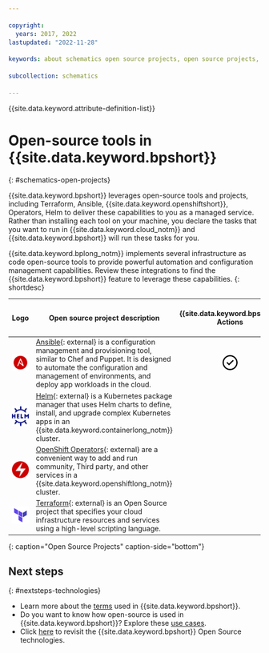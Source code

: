 ```yaml
---

copyright:
  years: 2017, 2022
lastupdated: "2022-11-28"

keywords: about schematics open source projects, open source projects, why use schematics, terraform template, schematics workspace

subcollection: schematics

---
```


{{site.data.keyword.attribute-definition-list}}

# Open-source tools in {{site.data.keyword.bpshort}} 
{: #schematics-open-projects}

{{site.data.keyword.bpshort}} leverages open-source tools and projects, including Terraform, Ansible, {{site.data.keyword.openshiftshort}}, Operators, Helm to deliver these capabilities to you as a managed service. Rather than installing each tool on your machine, you declare the tasks that you want to run in {{site.data.keyword.cloud_notm}} and {{site.data.keyword.bpshort}} will run these tasks for you.

{{site.data.keyword.bplong_notm}} implements several infrastructure as code open-source tools to provide powerful automation and configuration management capabilities. Review these integrations to find the {{site.data.keyword.bpshort}} feature to leverage these capabilities.
{: shortdesc}

|Logo|Open source project description|{{site.data.keyword.bpshort}} Actions| {{site.data.keyword.bpshort}} Agents|{{site.data.keyword.bpshort}} Workspaces|{{site.data.keyword.bpshort}} Blueprints | IBM software solutions catalog|
|---|---|:--:|:--:|:--:|:--:|:--:|
|<img src="images/ansible.png" alt="Ansible" width="50" style="width: 50px; border-style: none"/>|[Ansible](https://www.ansible.com/){: external} is a configuration management and provisioning tool, similar to Chef and Puppet. It is designed to automate the configuration and management of environments, and deploy app workloads in the cloud. |<img src="images/checkmark.svg" alt="Check mark" width="30" style="width: 30px; border-style: none"/>| | | |<img src="images/checkmark.svg" alt="Check mark" width="30" style="width: 30px; border-style: none"/>|
|<img src="images/helm.svg" alt="Helm" width="50" style="width: 50px; border-style: none"/>|[Helm](https://helm.sh/){: external} is a Kubernetes package manager that uses Helm charts to define, install, and upgrade complex Kubernetes apps in an {{site.data.keyword.containerlong_notm}} cluster.|| | ||<img src="images/checkmark.svg" alt="Check mark" width="30" style="width: 30px; border-style: none"/>|
|<img src="images/operator.png" alt="Operators" width="50" style="width: 50px; border-style: none"/>|[OpenShift Operators](https://www.redhat.com/en/technologies/cloud-computing/openshift/what-are-openshift-operators){: external} are a convenient way to add and run community, Third party, and other services in a {{site.data.keyword.openshiftlong_notm}} cluster. ||| ||<img src="images/checkmark.svg" alt="Check mark" width="30" style="width: 30px; border-style: none"/>|
|<img src="images/terraform.png" alt="Terraform" width="50" style="width: 50px; border-style: none"/>|[Terraform](https://www.terraform.io/){: external} is an Open Source project that specifies your cloud infrastructure resources and services using a high-level scripting language.||<img src="images/checkmark.svg" alt="Check mark" width="30" style="width: 30px; border-style: none"/>|<img src="images/checkmark.svg" alt="Check mark" width="30" style="width: 30px; border-style: none"/>|<img src="images/checkmark.svg" alt="Check mark" width="30" style="width: 30px; border-style: none"/>|<img src="images/checkmark.svg" alt="Check mark" width="30" style="width: 30px; border-style: none"/>|
{: caption="Open Source Projects" caption-side="bottom"}

## Next steps
{: #nextsteps-technologies}

- Learn more about the [terms](/docs/schematics?topic=schematics-learn-schematics-term) used in {{site.data.keyword.bpshort}}.
- Do you want to know how open-source is used in {{site.data.keyword.bpshort}}? Explore these [use cases](/docs/schematics?topic=schematics-how-it-works).
- Click [here](/docs/schematics?topic=schematics-schematics-open-projects) to revisit the {{site.data.keyword.bpshort}} Open Source technologies.
